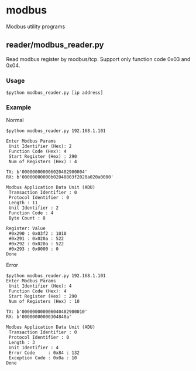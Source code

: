 # modbus
Modbus utility programs

## reader/modbus_reader.py
Read modbus register by modbus/tcp. Support only function code 0x03 and 0x04.

### Usage

`$python modbus_reader.py [ip address]`

### Example
Normal
```
$python modbus_reader.py 192.168.1.101

Enter Modbus Params
 Unit Identifier (Hex): 2
 Function Code (Hex): 4
 Start Register (Hex) : 290
 Num of Registers (Hex) : 4

TX: b'000000000006020402900004'
RX: b'00000000000b02040803f2020a020a0000'

Modbus Application Data Unit (ADU)
 Transaction Identifier : 0
 Protocol Identifier : 0
 Length : 11
 Unit Identifier : 2
 Function Code : 4
 Byte Count : 8

Register: Value
 #0x290 : 0x03f2 : 1010
 #0x291 : 0x020a : 522
 #0x292 : 0x020a : 522
 #0x293 : 0x0000 : 0
Done
```
Error
```
$python modbus_reader.py 192.168.1.101
Enter Modbus Params
 Unit Identifier (Hex): 4
 Function Code (Hex): 4
 Start Register (Hex) : 290
 Num of Registers (Hex) : 10

TX: b'000000000006040402900010'
RX: b'00000000000304840a'

Modbus Application Data Unit (ADU)
 Transaction Identifier : 0
 Protocol Identifier : 0
 Length : 3
 Unit Identifier : 4
 Error Code     : 0x84 : 132
 Exception Code : 0x0a : 10
Done
```


